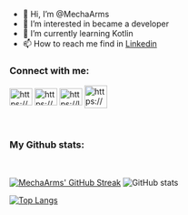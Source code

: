 - 👋 Hi, I’m @MechaArms
- 👀 I’m interested in became a developer
- 🌱 I’m currently learning Kotlin
- 📫 How to reach me find in <a href="https://www.linkedin.com.br/in/romero-mendes-441752190">Linkedin</a>

<h3 align="left">Connect with me:</h3>
<p align="left">
<a href="https://www.linkedin.com.br/in/romero-mendes-441752190/" target="blank"><img align="center" src="https://raw.githubusercontent.com/rahuldkjain/github-profile-readme-generator/master/src/images/icons/Social/linked-in-alt.svg" alt="https://www.linkedin.com.br/in/romero-mendes-441752190/" height="30" width="40" /></a>
<a href="https://www.hackerrank.com/romeromende" target="blank"><img align="center" src="https://raw.githubusercontent.com/rahuldkjain/github-profile-readme-generator/master/src/images/icons/Social/hackerrank.svg" alt="https://www.hackerrank.com/romeromende" height="30" width="40" /></a>
<a href="https://leetcode.com/MechaArms" target="blank"><img align="center" src="https://raw.githubusercontent.com/rahuldkjain/github-profile-readme-generator/master/src/images/icons/Social/leetcode.svg" alt="https://leetcode.com/MechaArms" height="30" width="40" /></a>
<a href="https://www.codewars.com/users/MechaArms/" target="blank"><img align="center" src="https://cloud.githubusercontent.com/assets/2475572/4743290/2dcf20cc-5a26-11e4-89fb-62b861e5b29c.png"
alt="https://www.codewars.com/users/MechaArms" height="40" width="40" /></a>
</p>

<br>
<h3 align="left">My Github stats:</h3>
<br>

[![MechaArms' GitHub Streak](http://github-readme-streak-stats.herokuapp.com?user=MechaArms)](https://git.io/streak-stats)
![GitHub stats](https://github-readme-stats.vercel.app/api?username=MechaArms&count_private=true&show_icons=true&theme=default)
<br>
 
[![Top Langs](https://github-readme-stats.vercel.app/api/top-langs/?username=MechaArms&layout=compact)](https://github.com/anuraghazra/github-readme-stats)
